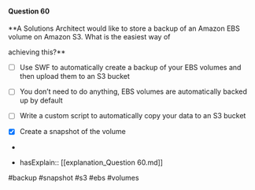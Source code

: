 #### Question  60


**A Solutions Architect would like to store a backup of an Amazon EBS volume on Amazon S3. What is the easiest way of

achieving this?**


- [ ] Use SWF to automatically create a backup of your EBS volumes and then upload them to an S3 bucket


- [ ] You don’t need to do anything, EBS volumes are automatically backed up by default


- [ ] Write a custom script to automatically copy your data to an S3 bucket


- [x] Create a snapshot of the volume


*

- hasExplain:: [[explanation_Question  60.md]]

#backup #snapshot #s3 #ebs #volumes 